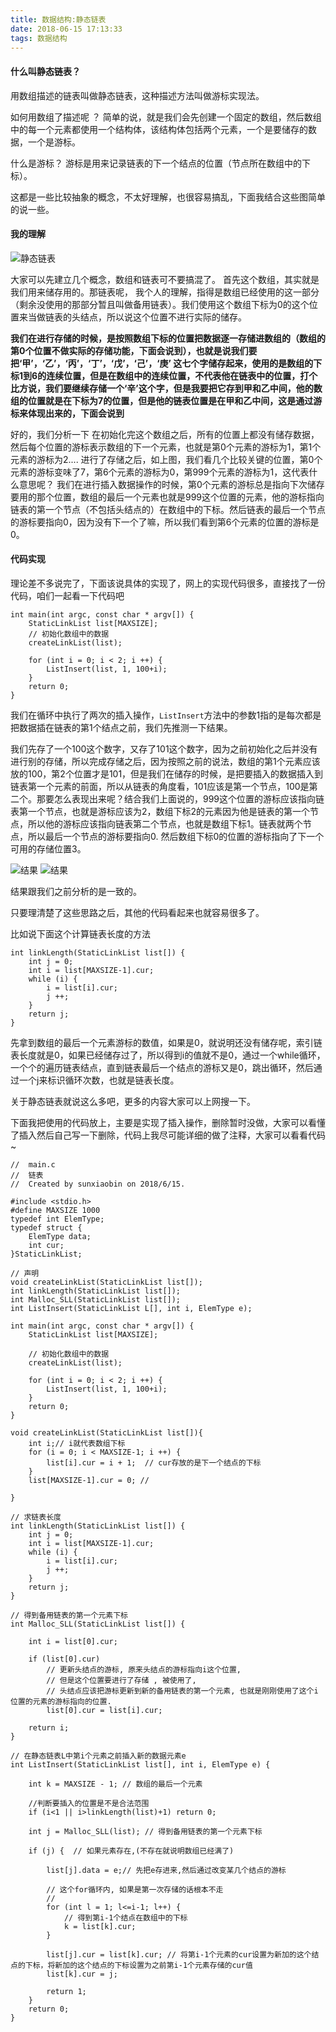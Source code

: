 ```yaml
---
title: 数据结构:静态链表
date: 2018-06-15 17:13:33
tags: 数据结构
---
```

#### 什么叫静态链表？

用数组描述的链表叫做静态链表，这种描述方法叫做游标实现法。

如何用数组了描述呢 ？
简单的说，就是我们会先创建一个固定的数组，然后数组中的每一个元素都使用一个结构体，该结构体包括两个元素，一个是要储存的数据，一个是游标。

什么是游标？
游标是用来记录链表的下一个结点的位置（节点所在数组中的下标）。

这都是一些比较抽象的概念，不太好理解，也很容易搞乱，下面我结合这些图简单的说一些。

<!-- more -->

#### 我的理解

![静态链表](https://upload-images.jianshu.io/upload_images/1491333-b06ef916184258bd.png?imageMogr2/auto-orient/strip%7CimageView2/2/w/1240)

大家可以先建立几个概念，数组和链表可不要搞混了。
首先这个数组，其实就是我们用来储存用的。那链表呢， 我个人的理解，指得是数组已经使用的这一部分（剩余没使用的那部分暂且叫做备用链表）。我们使用这个数组下标为0的这个位置来当做链表的头结点，所以说这个位置不进行实际的储存。

**我们在进行存储的时候，是按照数组下标的位置把数据逐一存储进数组的（数组的第0个位置不做实际的存储功能，下面会说到），也就是说我们要把‘甲’，‘乙’，‘丙’，‘丁’，‘戊’，‘己’，‘庚’ 这七个字储存起来，使用的是数组的下标1到6的连续位置，但是在数组中的连续位置，不代表他在链表中的位置，打个比方说，我们要继续存储一个‘辛’这个字，但是我要把它存到甲和乙中间，他的数组的位置就是在下标为7的位置，但是他的链表位置是在甲和乙中间，这是通过游标来体现出来的，下面会说到**

好的，我们分析一下
在初始化完这个数组之后，所有的位置上都没有储存数据，然后每个位置的游标表示数组的下一个元素，也就是第0个元素的游标为1，第1个元素的游标为2.... 
进行了存储之后，如上图，我们看几个比较关键的位置，第0个元素的游标变味了7，第6个元素的游标为0，第999个元素的游标为1，这代表什么意思呢？ 
我们在进行插入数据操作的时候，第0个元素的游标总是指向下次储存要用的那个位置，数组的最后一个元素也就是999这个位置的元素，他的游标指向链表的第一个节点（不包括头结点的）在数组中的下标。然后链表的最后一个节点的游标要指向0，因为没有下一个了嘛，所以我们看到第6个元素的位置的游标是0。

#### 代码实现
理论差不多说完了，下面该说具体的实现了，网上的实现代码很多，直接找了一份代码，咱们一起看一下代码吧

```objc
int main(int argc, const char * argv[]) {  
    StaticLinkList list[MAXSIZE];
    // 初始化数组中的数据
    createLinkList(list);
    
    for (int i = 0; i < 2; i ++) {
        ListInsert(list, 1, 100+i);
    }
    return 0;
}
```
我们在循环中执行了两次的插入操作，`ListInsert`方法中的参数1指的是每次都是把数据插在链表的第1个结点之前，我们先推测一下结果。

我们先存了一个100这个数字，又存了101这个数字，因为之前初始化之后并没有进行别的存储，所以完成存储之后，因为按照之前的说法，数组的第1个元素应该放的100，第2个位置才是101，但是我们在储存的时候，是把要插入的数据插入到链表第一个元素的前面，所以从链表的角度看，101应该是第一个节点，100是第二个。那要怎么表现出来呢？结合我们上面说的，999这个位置的游标应该指向链表第一个节点，也就是游标应该为2，数组下标2的元素因为他是链表的第一个节点，所以他的游标应该指向链表第二个节点，也就是数组下标1。链表就两个节点，所以最后一个节点的游标要指向0. 然后数组下标0的位置的游标指向了下一个可用的存储位置3。

![结果](https://upload-images.jianshu.io/upload_images/1491333-b4d1f2e78f1a9bfa.png?imageMogr2/auto-orient/strip%7CimageView2/2/w/1240)
![结果](https://upload-images.jianshu.io/upload_images/1491333-43b9f5386a82de41.png?imageMogr2/auto-orient/strip%7CimageView2/2/w/1240)

结果跟我们之前分析的是一致的。

只要理清楚了这些思路之后，其他的代码看起来也就容易很多了。

比如说下面这个计算链表长度的方法

```objc
int linkLength(StaticLinkList list[]) {
    int j = 0;
    int i = list[MAXSIZE-1].cur;
    while (i) {
        i = list[i].cur;
        j ++;
    }
    return j;
}
```
先拿到数组的最后一个元素游标的数值，如果是0，就说明还没有储存呢，索引链表长度就是0，如果已经储存过了，所以得到i的值就不是0，通过一个while循环，一个个的遍历链表结点，直到链表最后一个结点的游标又是0，跳出循环，然后通过一个j来标识循环次数，也就是链表长度。

关于静态链表就说这么多吧，更多的内容大家可以上网搜一下。

下面我把使用的代码放上，主要是实现了插入操作，删除暂时没做，大家可以看懂了插入然后自己写一下删除，代码上我尽可能详细的做了注释，大家可以看看代码 ~  

```objc
//  main.c
//  链表
//  Created by sunxiaobin on 2018/6/15.

#include <stdio.h>
#define MAXSIZE 1000
typedef int ElemType;
typedef struct {
    ElemType data;
    int cur;
}StaticLinkList;

// 声明
void createLinkList(StaticLinkList list[]);
int linkLength(StaticLinkList list[]);
int Malloc_SLL(StaticLinkList list[]);
int ListInsert(StaticLinkList L[], int i, ElemType e);

int main(int argc, const char * argv[]) {
    StaticLinkList list[MAXSIZE];
    
    // 初始化数组中的数据
    createLinkList(list);
    
    for (int i = 0; i < 2; i ++) {
        ListInsert(list, 1, 100+i);
    } 
    return 0;
}

void createLinkList(StaticLinkList list[]){
    int i;// i就代表数组下标
    for (i = 0; i < MAXSIZE-1; i ++) {
        list[i].cur = i + 1;  // cur存放的是下一个结点的下标
    }
    list[MAXSIZE-1].cur = 0; //
    
}

// 求链表长度
int linkLength(StaticLinkList list[]) {
    int j = 0;
    int i = list[MAXSIZE-1].cur;
    while (i) {
        i = list[i].cur;
        j ++;
    }   
    return j;
}

// 得到备用链表的第一个元素下标
int Malloc_SLL(StaticLinkList list[]) {
    
    int i = list[0].cur;
    
    if (list[0].cur)
        // 更新头结点的游标, 原来头结点的游标指向i这个位置,
        // 但是这个位置要进行了存储 , 被使用了,
        // 头结点应该把游标更新到新的备用链表的第一个元素, 也就是刚刚使用了这个i位置的元素的游标指向的位置.
        list[0].cur = list[i].cur;
    
    return i;
}

// 在静态链表L中第i个元素之前插入新的数据元素e
int ListInsert(StaticLinkList list[], int i, ElemType e) {
    
    int k = MAXSIZE - 1; // 数组的最后一个元素
    
    //判断要插入的位置是不是合法范围
    if (i<1 || i>linkLength(list)+1) return 0;
    
    int j = Malloc_SLL(list); // 得到备用链表的第一个元素下标
    
    if (j) {  // 如果元素存在,(不存在就说明数组已经满了)
        
        list[j].data = e;// 先把e存进来,然后通过改变某几个结点的游标
        
        // 这个for循环内, 如果是第一次存储的话根本不走
        //
        for (int l = 1; l<=i-1; l++) {
            // 得到第i-1个结点在数组中的下标
            k = list[k].cur;
        }
        
        list[j].cur = list[k].cur; // 将第i-1个元素的cur设置为新加的这个结点的下标，将新加的这个结点的下标设置为之前第i-1个元素存储的cur值
        list[k].cur = j;
    
        return 1;
    } 
    return 0;    
}

```




